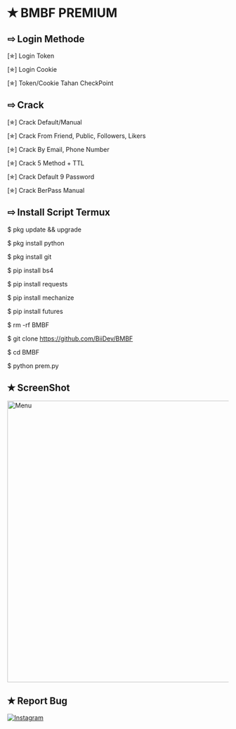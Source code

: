 # ✭ BMBF PREMIUM

## ⇨  Login Methode
[✯] Login Token  

[✯] Login Cookie

[✯] Token/Cookie Tahan CheckPoint

## ⇨  Crack
[✯] Crack Default/Manual

[✯] Crack From Friend, Public, Followers, Likers

[✯] Crack By Email, Phone Number

[✯] Crack 5 Method + TTL

[✯] Crack Default 9 Password  

[✯] Crack BerPass Manual 

## ⇨  Install Script Termux

$ pkg update && upgrade  

$ pkg install python  

$ pkg install git  

$ pip install bs4  

$ pip install requests  

$ pip install mechanize  

$ pip install futures  

$ rm -rf BMBF

$ git clone https://github.com/BiiDev/BMBF

$ cd BMBF

$ python prem.py  

## ✭ ScreenShot
 <img src="https://github.com/BiiDev/BMBF/blob/main/ScreenShot/20210705_022443.png" width="640" title="ScreenShot" alt="Menu">
</p>

## ✭ Report Bug
[![Instagram](https://img.shields.io/badge/Instagram-Report-green?style=for-the-badge&logo=Instagram)](https://www.instagram.com/ngemry7)

